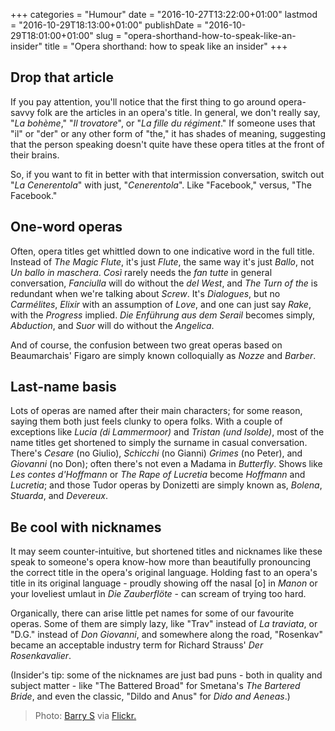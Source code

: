 +++
categories = "Humour"
date = "2016-10-27T13:22:00+01:00"
lastmod = "2016-10-29T18:13:00+01:00"
publishDate = "2016-10-29T18:01:00+01:00"
slug = "opera-shorthand-how-to-speak-like-an-insider"
title = "Opera shorthand: how to speak like an insider"
+++

## Drop that article

If you pay attention, you'll notice that the first thing to go around opera-savvy folk are the articles in an opera's title. In general, we don't really say, "*La bohème*," "*Il trovatore*", or "*La fille du régiment*." If someone uses that "il" or "der" or any other form of "the," it has shades of meaning, suggesting that the person speaking doesn't quite have these opera titles at the front of their brains.

So, if you want to fit in better with that intermission conversation, switch out "*La Cenerentola*" with just, "*Cenerentola*". Like "Facebook," versus, "The Facebook." 

## One-word operas

Often, opera titles get whittled down to one indicative word in the full title. Instead of *The Magic Flute*, it's just *Flute*, the same way it's just *Ballo*, not *Un ballo in maschera*. *Così* rarely needs the *fan tutte* in general conversation, *Fanciulla* will do without the *del West*, and *The Turn of the* is redundant when we're talking about *Screw*. It's *Dialogues*, but no *Carmélites*, *Elixir* with an assumption of *Love*, and one can just say *Rake*, with the *Progress* implied. *Die Enführung aus dem Serail* becomes simply, *Abduction*, and *Suor* will do without the *Angelica*. 

And of course, the confusion between two great operas based on Beaumarchais' Figaro are simply known colloquially as *Nozze* and *Barber*.

## Last-name basis

Lots of operas are named after their main characters; for some reason, saying them both just feels clunky to opera folks. With a couple of exceptions like *Lucia (di Lammermoor)* and *Tristan (und Isolde)*, most of the name titles get shortened to simply the surname in casual conversation. There's *Cesare* (no Giulio), *Schicchi* (no Gianni) *Grimes* (no Peter), and *Giovanni* (no Don); often there's not even a Madama in *Butterfly*. Shows like *Les contes d'Hoffmann* or *The Rape of Lucretia* become *Hoffmann* and *Lucretia*; and those Tudor operas by Donizetti are simply known as, *Bolena*, *Stuarda*, and *Devereux*.

## Be cool with nicknames

It may seem counter-intuitive, but shortened titles and nicknames like these speak to someone's opera know-how more than beautifully pronouncing the correct title in the opera's original language. Holding fast to an opera's title in its original language - proudly showing off the nasal [o] in *Manon* or your loveliest umlaut in *Die Zauberflöte* - can scream of trying too hard.

Organically, there can arise little pet names for some of our favourite operas. Some of them are simply lazy, like "Trav" instead of *La traviata*, or "D.G." instead of *Don Giovanni*, and somewhere along the road, "Rosenkav" became an acceptable industry term for Richard Strauss' *Der Rosenkavalier*. 

(Insider's tip: some of the nicknames are just bad puns - both in quality and subject matter - like "The Battered Broad" for Smetana's *The Bartered Bride*, and even the classic, "Dildo and Anus" for *Dido and Aeneas*.)

>Photo: [Barry S](https://www.flickr.com/photos/xtol7/) via [Flickr.](https://creativecommons.org/licenses/by-nc-nd/2.0/legalcode)
